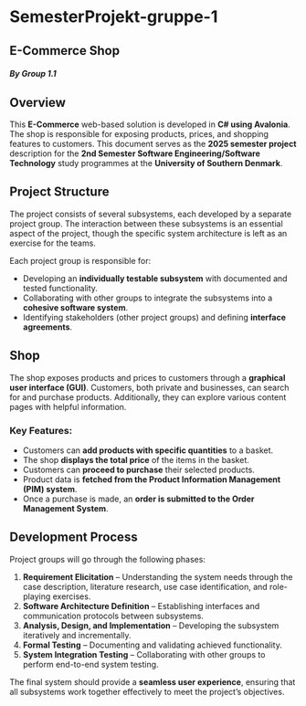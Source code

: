 # SemesterProjekt-gruppe-1

## E-Commerce Shop  
##### By Group 1.1  

## Overview

This **E-Commerce** web-based solution is developed in **C# using Avalonia**. The shop is responsible for exposing products, prices, and shopping features to customers. This document serves as the **2025 semester project** description for the **2nd Semester Software Engineering/Software Technology** study programmes at the **University of Southern Denmark**.

## Project Structure

The project consists of several subsystems, each developed by a separate project group. The interaction between these subsystems is an essential aspect of the project, though the specific system architecture is left as an exercise for the teams.

Each project group is responsible for:
- Developing an **individually testable subsystem** with documented and tested functionality.
- Collaborating with other groups to integrate the subsystems into a **cohesive software system**.
- Identifying stakeholders (other project groups) and defining **interface agreements**.

## Shop

The shop exposes products and prices to customers through a **graphical user interface (GUI)**. Customers, both private and businesses, can search for and purchase products. Additionally, they can explore various content pages with helpful information.

### Key Features:
- Customers can **add products with specific quantities** to a basket.
- The shop **displays the total price** of the items in the basket.
- Customers can **proceed to purchase** their selected products.
- Product data is **fetched from the Product Information Management (PIM) system**.
- Once a purchase is made, an **order is submitted to the Order Management System**.

## Development Process

Project groups will go through the following phases:
1. **Requirement Elicitation** – Understanding the system needs through the case description, literature research, use case identification, and role-playing exercises.
2. **Software Architecture Definition** – Establishing interfaces and communication protocols between subsystems.
3. **Analysis, Design, and Implementation** – Developing the subsystem iteratively and incrementally.
4. **Formal Testing** – Documenting and validating achieved functionality.
5. **System Integration Testing** – Collaborating with other groups to perform end-to-end system testing.

The final system should provide a **seamless user experience**, ensuring that all subsystems work together effectively to meet the project’s objectives.

